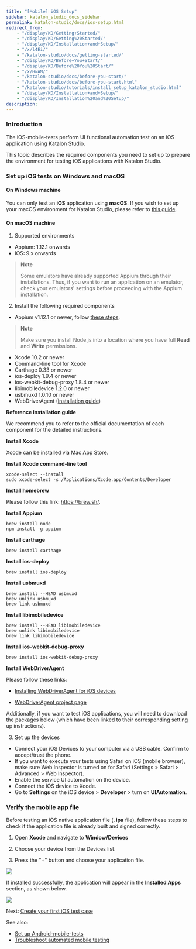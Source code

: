 ```yaml
---
title: "[Mobile] iOS Setup"
sidebar: katalon_studio_docs_sidebar
permalink: katalon-studio/docs/ios-setup.html
redirect_from:
    - "/display/KD/Getting+Started/"
    - "/display/KD/Getting%20Started/"
    - "/display/KD/Installation+and+Setup/"
    - "/x/l4Ei/"
    - "/katalon-studio/docs/getting-started/"
    - "/display/KD/Before+You+Start/"
    - "/display/KD/Before%20You%20Start/"
    - "/x/HwAM/"
    - "/katalon-studio/docs/before-you-start/"
    - "/katalon-studio/docs/before-you-start.html"
    - "/katalon-studio/tutorials/install_setup_katalon_studio.html"
    - "/display/KD/Installation+and+Setup/"
    - "/display/KD/Installation%20and%20Setup/"
description:
---
```


### Introduction

   The iOS-mobile-tests perform UI functional automation test on an iOS application using Katalon Studio.
   
   This topic describes the required components you need to set up to prepare the environment for testing iOS applications with Katalon Studio.

### Set up iOS tests on Windows and macOS
   
   #### On Windows machine

   You can only test an **iOS** application using **macOS**. If you wish to set up your macOS environment for Katalon Studio, please refer to [this guide](https://docs.katalon.com/katalon-studio/docs/mobile-on-macos.html#supported-environments-on-macos).


   #### On macOS machine
   
   1. Supported environments

   * Appium: 1.12.1 onwards
   * iOS: 9.x onwards
   
   > **Note**
   >
   > Some emulators have already supported Appium through their installations. Thus, if you want to run an application on an emulator, check your emulators' settings before proceeding with the Appium installation.
   
   2. Install the following required components
   
   * Appium v1.12.1 or newer, follow [these steps](http://appium.io/docs/en/about-appium/getting-started/#installing-appium).

   > **Note**
   >
   > Make sure you install Node.js into a location where you have full **Read** and **Write** permissions.

   * Xcode 10.2 or newer
   * Command-line tool for Xcode
   * Carthage 0.33 or newer
   * ios-deploy 1.9.4 or newer
   * ios-webkit-debug-proxy 1.8.4 or newer
   * libimobiledevice 1.2.0 or newer
   * usbmuxd 1.0.10 or newer
   * WebDriverAgent ([Installation guide](https://docs.katalon.com/katalon-studio/docs/mobile-on-macos.html#reference-installation-guide))
   
   **Reference installation guide**

   We recommend you to refer to the official documentation of each component for the detailed instructions.
   
   **Install Xcode**
   
   Xcode can be installed via Mac App Store.
   
   **Install Xcode command-line tool**
   
   `xcode-select --install`\
   `sudo xcode-select -s /Applications/Xcode.app/Contents/Developer`
   
   **Install homebrew**
   
   Please follow this link: https://brew.sh/.
   
   **Install Appium**
   
   `brew install node`\
   `npm install -g appium`
   
   **Install carthage**
   
   `brew install carthage`
   
   **Install ios-deploy**
   
   `brew install ios-deploy`
   
   **Install usbmuxd**
   
   `brew install --HEAD usbmuxd`\
   `brew unlink usbmuxd`\
   `brew link usbmuxd`
   
   **Install libimobiledevice**
   
   `brew install --HEAD libimobiledevice`\
   `brew unlink libimobiledevice`\
   `brew link libimobiledevice`
   
   **Install ios-webkit-debug-proxy**
   
   `brew install ios-webkit-debug-proxy`
   
   **Install WebDriverAgent**
   
   Please follow these links:
   
   * [Installing WebDriverAgent for iOS devices](/display/KD/Installing+WebDriverAgent+for+iOS+devices)
   
   * [WebDriverAgent project page](https://github.com/facebook/WebDriverAgent)
   
   Additionally, if you want to test iOS applications, you will need to download the packages below (which have been linked to their corresponding setting up instructions).

   3. Set up the devices
   
   * Connect your iOS Devices to your computer via a USB cable. Confirm to accept/trust the phone.
   * If you want to execute your tests using Safari on iOS (mobile browser), make sure Web Inspector is turned on for Safari (Settings > Safari > Advanced > Web Inspector).
   * Enable the service UI automation on the device.
   * Connect the iOS device to Xcode.
   * Go to **Settings** on the iOS device > **Developer** > turn on **UIAutomation**.

### Verify the mobile app file

   Before testing an iOS native application file (**.   ipa** file), follow these steps to check if the    application file is already built and signed correctly.
   
   1. Open **Xcode** and navigate to **Window/Devices**
   
   2. Choose your device from the Devices list.
   
   3. Press the "+" button and choose your application file.

   ![](https://github.com/katalon-studio/docs-images/raw/master/katalon-studio/docs/mobile-on-macos/image2016-8-8-143A313A5.png)

   If installed successfully, the application will appear in the **Installed Apps** section, as shown below.  

   ![](https://github.com/katalon-studio/docs-images/raw/master/katalon-studio/docs/mobile-on-macos/image2016-8-8-143A313A14.png)

   Next: [Create your first iOS test case](link)

   See also: 
   
   * [Set up Android-mobile-tests](https://docs.katalon.com/katalon-studio/docs/mobile-on-macos.html)
   * [Troubleshoot automated mobile testing](https://docs.katalon.com/katalon-studio/docs/troubleshooting-automated-mobile-testing.html)
   </details>
  